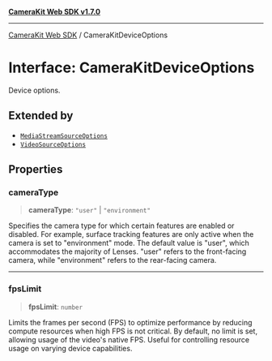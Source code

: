 [**CameraKit Web SDK v1.7.0**](../README.md)

***

[CameraKit Web SDK](../globals.md) / CameraKitDeviceOptions

# Interface: CameraKitDeviceOptions

Device options.

## Extended by

- [`MediaStreamSourceOptions`](MediaStreamSourceOptions.md)
- [`VideoSourceOptions`](VideoSourceOptions.md)

## Properties

### cameraType

> **cameraType**: `"user"` \| `"environment"`

Specifies the camera type for which certain features are enabled or disabled.
For example, surface tracking features are only active when the camera is set to "environment" mode.
The default value is "user", which accommodates the majority of Lenses.
"user" refers to the front-facing camera, while "environment" refers to the rear-facing camera.

***

### fpsLimit

> **fpsLimit**: `number`

Limits the frames per second (FPS) to optimize performance by reducing compute resources
when high FPS is not critical. By default, no limit is set, allowing usage of the video's native FPS.
Useful for controlling resource usage on varying device capabilities.
